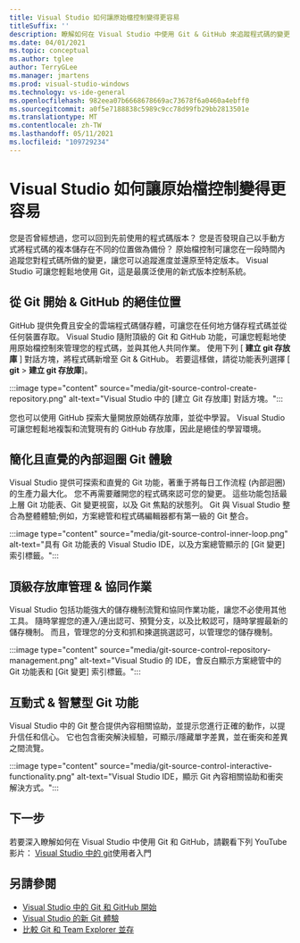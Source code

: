 ```yaml
---
title: Visual Studio 如何讓原始檔控制變得更容易
titleSuffix: ''
description: 瞭解如何在 Visual Studio 中使用 Git & GitHub 來追蹤程式碼的變更，並視需要將其還原。
ms.date: 04/01/2021
ms.topic: conceptual
ms.author: tglee
author: TerryGLee
ms.manager: jmartens
ms.prod: visual-studio-windows
ms.technology: vs-ide-general
ms.openlocfilehash: 982eea07b6668678669ac73678f6a0460a4ebff0
ms.sourcegitcommit: a0f5e7188838c5989c9cc78d99fb29bb2813501e
ms.translationtype: MT
ms.contentlocale: zh-TW
ms.lasthandoff: 05/11/2021
ms.locfileid: "109729234"
---
```

# <a name="how-visual-studio-makes-source-control-easy"></a>Visual Studio 如何讓原始檔控制變得更容易

您是否曾經想過，您可以回到先前使用的程式碼版本？ 您是否發現自己以手動方式將程式碼的複本儲存在不同的位置做為備份？ 原始檔控制可讓您在一段時間內追蹤您對程式碼所做的變更，讓您可以追蹤進度並還原至特定版本。 Visual Studio 可讓您輕鬆地使用 Git，這是最廣泛使用的新式版本控制系統。

## <a name="a-great-place-to-start-with-git--github"></a>從 Git 開始 & GitHub 的絕佳位置

GitHub 提供免費且安全的雲端程式碼儲存體，可讓您在任何地方儲存程式碼並從任何裝置存取。 Visual Studio 隨附頂級的 Git 和 GitHub 功能，可讓您輕鬆地使用原始檔控制來管理您的程式碼，並與其他人共同作業。 使用下列 [ **建立 git 存放庫** ] 對話方塊，將程式碼新增至 Git & GitHub。 若要這樣做，請從功能表列選擇 [ **git**  >  **建立 git 存放庫**]。

:::image type="content" source="media/git-source-control-create-repository.png" alt-text="Visual Studio 中的 [建立 Git 存放庫] 對話方塊。":::

您也可以使用 GitHub 探索大量開放原始碼存放庫，並從中學習。 Visual Studio 可讓您輕鬆地複製和流覽現有的 GitHub 存放庫，因此是絕佳的學習環境。

## <a name="streamlined-and-intuitive-inner-loop-git-experience"></a>簡化且直覺的內部迴圈 Git 體驗

Visual Studio 提供可探索和直覺的 Git 功能，著重于將每日工作流程 (內部迴圈) 的生產力最大化。 您不再需要離開您的程式碼來認可您的變更。 這些功能包括最上層 Git 功能表、Git 變更視窗，以及 Git 焦點的狀態列。 Git 與 Visual Studio 整合為整體體驗;例如，方案總管和程式碼編輯器都有第一級的 Git 整合。

:::image type="content" source="media/git-source-control-inner-loop.png" alt-text="具有 Git 功能表的 Visual Studio IDE，以及方案總管顯示的 [Git 變更] 索引標籤。":::

## <a name="first-class-repository-management--collaboration"></a>頂級存放庫管理 & 協同作業

Visual Studio 包括功能強大的儲存機制流覽和協同作業功能，讓您不必使用其他工具。 隨時掌握您的連入/連出認可、預覽分支，以及比較認可，隨時掌握最新的儲存機制。 而且，管理您的分支和抓和揀選挑選認可，以管理您的儲存機制。

:::image type="content" source="media/git-source-control-repository-management.png" alt-text="Visual Studio 的 IDE，會反白顯示方案總管中的 Git 功能表和 [Git 變更] 索引標籤。":::

## <a name="interactive--smart-git-functionality"></a>互動式 & 智慧型 Git 功能

Visual Studio 中的 Git 整合提供內容相關協助，並提示您進行正確的動作，以提升信任和信心。 它也包含衝突解決經驗，可顯示/隱藏單字差異，並在衝突和差異之間流覽。

:::image type="content" source="media/git-source-control-interactive-functionality.png" alt-text="Visual Studio IDE，顯示 Git 內容相關協助和衝突解決方式。":::

## <a name="next-steps"></a>下一步

若要深入瞭解如何在 Visual Studio 中使用 Git 和 GitHub，請觀看下列 YouTube 影片： [Visual Studio 中的 git](https://www.youtube.com/watch?v=GCZ9x3yqkyc&list=PLReL099Y5nRc-zbaFbf0aNcIamBQujOxP)使用者入門

## <a name="see-also"></a>另請參閱

- [Visual Studio 中的 Git 和 GitHub 開始](/learn/modules/visual-studio-github-push/)
- [Visual Studio 的新 Git 體驗](git-with-visual-studio.md)
- [比較 Git 和 Team Explorer 並存](git-team-explorer-feature-comparison.md)